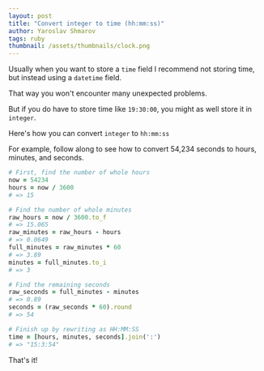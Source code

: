 ```yaml
---
layout: post
title: "Convert integer to time (hh:mm:ss)"
author: Yaroslav Shmarov
tags: ruby
thumbnail: /assets/thumbnails/clock.png
---
```


Usually when you want to store a `time` field I recommend not storing time, but instead using a `datetime` field.

That way you won't encounter many unexpected problems.

But if you do have to store time like `19:30:00`, you might as well store it in `integer`.

Here's how you can convert `integer` to `hh:mm:ss`

For example, follow along to see how to convert 54,234 seconds to hours, minutes, and seconds.

```ruby
# First, find the number of whole hours
now = 54234
hours = now / 3600
# => 15

# Find the number of whole minutes
raw_hours = now / 3600.to_f
# => 15.065
raw_minutes = raw_hours - hours
# => 0.0649
full_minutes = raw_minutes * 60
# => 3.89
minutes = full_minutes.to_i
# => 3

# Find the remaining seconds
raw_seconds = full_minutes - minutes
# => 0.89
seconds = (raw_seconds * 60).round
# => 54

# Finish up by rewriting as HH:MM:SS
time = [hours, minutes, seconds].join(':')
# => "15:3:54"
```

That's it!
